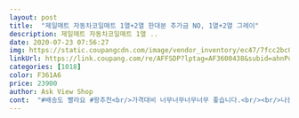 ```yaml
---
layout: post 
title:  "제일매트 자동차코일매트 1열+2열 한대분 추가금 NO, 1열+2열 그레이" 
description: 제일매트 자동차코일매트 1열 ..
date: 2020-07-23 07:56:27 
img: https://static.coupangcdn.com/image/vendor_inventory/ec47/7fcc2bc06148c94a8b809d6269e7071c61cb37c277a5ab64de3b79bc4fbc.jpg 
linkUrl: https://link.coupang.com/re/AFFSDP?lptag=AF3600438&subid=ahnPublicAsk&pageKey=1744418881&itemId=2970183581&vendorItemId=70958604736&traceid=V0-113-0ac17da5c1ff2b72 
categories: [1018] 
color: F361A6 
price: 23900 
author: Ask View Shop 
cont:  "#배송도 빨라요 #왕추천<br/>가격대비 너무너무너무너무 좋습니다.<br/><br/>나중에 새차로 바꿔도 이걸로 사고싶어요 !!!!!!<br/>남편 차에 깔아주려고 주문했는데요! 가격 얘기하니까 남편도, 남편직장분들도 장난하지 말래요ㅋㅋㅋㅋㅋㅋ코일매트 앞,뒤 좌석 가격이 그럴 수가 없대요ㅋㅋㅋㅋㅋ그 어려운걸 사장님이 해내셨고 이런 좋은 특가를 제가 찾았다는거 아니겠어요? 실제로 받아보니까 두툼하고 냄새도 안나고 너무 좋아요! 받자마자 바로 셀프세차장 가서 매트 청소하고 깔았어요! 강추강추합니다! 남편한테 칭찬+사랑 한 몸에 받아서 기부니가 조크든요<br/>너무너무 좋아요 ٩( ᐛ )و<br/>다른것보다 더 폭신폭신하고 더두꺼워서 좋아요<br/>다른차로 바꿀일있으몀 또 구매할꺼에요<br/>아빠차에는 더 비싼거 샀었는데,그거보다 이게 더 좋아요 !!!!<br/>제일매트 최고 ♥♥♥ 번창하세요 !<br/>차가 오래된거라 돈 들이기 싫어서 저렴한거 찾았는데,<br/>" 
---
```

